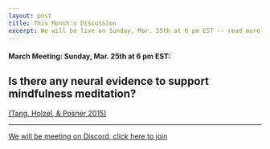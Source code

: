 ```yaml
---
layout: post
title: This Month's Discussion
excerpt: We will be live on Sunday, Mar. 25th at 6 pm EST -- read more for link to join
---
```


#### March Meeting: Sunday, Mar. 25th at 6 pm EST:

## Is there any neural evidence to support mindfulness meditation?

[(Tang, Holzel, & Posner 2015)](https://gallery.mailchimp.com/360045125d070e047e2db7f91/files/3931c88a-a543-45fe-8ed9-03ca996079c0/Tang_Holzel_Posner_2015.pdf)

---

[We will be meeting on Discord, click here to join](https://discord.gg/zmAAx2W)
